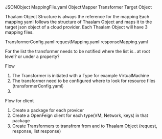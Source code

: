 

JSONObject
MappingFile.yaml
ObjectMapper
Transformer<T>
	Target Object



Thaalam Object Structure is always the reference for the mapping
Each mapping yaml follows the structure of Thaalam Object and maps it to the target json object of a cloud provider. 
Each Thaalam Object will have 3 mapping files. 

TransformerConfig.yaml
requestMapping.yaml
responseMapping.yaml

For the list the transformer needs to be notified where the list is.. at root level? or under a property? 



Flow 

1.  The Transformer is initiated with a Type for example VirtualMachine
2.  The transformer need to be configured where to look for resource files (transformerConfig.yaml)
3. 


Flow for client
1. Create a package for each provicer
2. Create a OpenFeign client for each type(VM, Network, keys) in that package
3. Create Transformers to transfrom from and to Thaalam Object (request, response, list response)